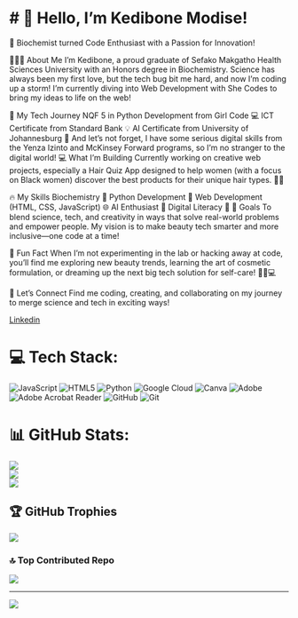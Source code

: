 # # 👋 Hello, I’m Kedibone Modise!
🌟 Biochemist turned Code Enthusiast with a Passion for Innovation!

👩🏾‍🔬 About Me
I’m Kedibone, a proud graduate of Sefako Makgatho Health Sciences University with an Honors degree in Biochemistry. Science has always been my first love, but the tech bug bit me hard, and now I’m coding up a storm! I’m currently diving into Web Development with She Codes to bring my ideas to life on the web!

🧠 My Tech Journey
NQF 5 in Python Development from Girl Code 💻
ICT Certificate from Standard Bank 💡
AI Certificate from University of Johannesburg 🤖
And let’s not forget, I have some serious digital skills from the Yenza Izinto and McKinsey Forward programs, so I’m no stranger to the digital world!
💻 What I’m Building
Currently working on creative web projects, especially a Hair Quiz App designed to help women (with a focus on Black women) discover the best products for their unique hair types. 🌸✨

🔥 My Skills
Biochemistry 🧬
Python Development 🐍
Web Development (HTML, CSS, JavaScript) 🌐
AI Enthusiast 🤖
Digital Literacy 📱
🎯 Goals
To blend science, tech, and creativity in ways that solve real-world problems and empower people. My vision is to make beauty tech smarter and more inclusive—one code at a time!

🎉 Fun Fact
When I’m not experimenting in the lab or hacking away at code, you’ll find me exploring new beauty trends, learning the art of cosmetic formulation, or dreaming up the next big tech solution for self-care! 💅🏾💻

💬 Let’s Connect
Find me coding, creating, and collaborating on my journey to merge science and tech in exciting ways!

[Linkedin](www.linkedin.com/in/kedibone-modise)


# 💻 Tech Stack:
![JavaScript](https://img.shields.io/badge/javascript-%23323330.svg?style=for-the-badge&logo=javascript&logoColor=%23F7DF1E) ![HTML5](https://img.shields.io/badge/html5-%23E34F26.svg?style=for-the-badge&logo=html5&logoColor=white) ![Python](https://img.shields.io/badge/python-3670A0?style=for-the-badge&logo=python&logoColor=ffdd54) ![Google Cloud](https://img.shields.io/badge/GoogleCloud-%234285F4.svg?style=for-the-badge&logo=google-cloud&logoColor=white) ![Canva](https://img.shields.io/badge/Canva-%2300C4CC.svg?style=for-the-badge&logo=Canva&logoColor=white) ![Adobe](https://img.shields.io/badge/adobe-%23FF0000.svg?style=for-the-badge&logo=adobe&logoColor=white) ![Adobe Acrobat Reader](https://img.shields.io/badge/Adobe%20Acrobat%20Reader-EC1C24.svg?style=for-the-badge&logo=Adobe%20Acrobat%20Reader&logoColor=white) ![GitHub](https://img.shields.io/badge/github-%23121011.svg?style=for-the-badge&logo=github&logoColor=white) ![Git](https://img.shields.io/badge/git-%23F05033.svg?style=for-the-badge&logo=git&logoColor=white)
# 📊 GitHub Stats:
![](https://github-readme-stats.vercel.app/api?username=kedibon-miso&theme=dark&hide_border=false&include_all_commits=true&count_private=true)<br/>
![](https://github-readme-streak-stats.herokuapp.com/?user=kedibon-miso&theme=dark&hide_border=false)<br/>
![](https://github-readme-stats.vercel.app/api/top-langs/?username=kedibon-miso&theme=dark&hide_border=false&include_all_commits=true&count_private=true&layout=compact)

## 🏆 GitHub Trophies
![](https://github-profile-trophy.vercel.app/?username=kedibon-miso&theme=radical&no-frame=false&no-bg=false&margin-w=4)

### 🔝 Top Contributed Repo
![](https://github-contributor-stats.vercel.app/api?username=kedibon-miso&limit=5&theme=gruvbox_light&combine_all_yearly_contributions=true)

---
[![](https://visitcount.itsvg.in/api?id=kedibon-miso&icon=0&color=12)](https://visitcount.itsvg.in)

<!-- Proudly created with GPRM ( https://gprm.itsvg.in ) -->
